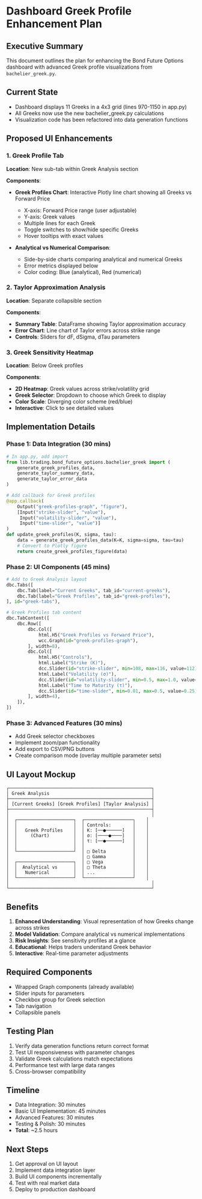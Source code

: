 # Dashboard Greek Profile Enhancement Plan

## Executive Summary
This document outlines the plan for enhancing the Bond Future Options dashboard with advanced Greek profile visualizations from `bachelier_greek.py`.

## Current State
- Dashboard displays 11 Greeks in a 4x3 grid (lines 970-1150 in app.py)
- All Greeks now use the new bachelier_greek.py calculations
- Visualization code has been refactored into data generation functions

## Proposed UI Enhancements

### 1. Greek Profile Tab
**Location**: New sub-tab within Greek Analysis section

**Components**:
- **Greek Profiles Chart**: Interactive Plotly line chart showing all Greeks vs Forward Price
  - X-axis: Forward Price range (user adjustable)
  - Y-axis: Greek values
  - Multiple lines for each Greek
  - Toggle switches to show/hide specific Greeks
  - Hover tooltips with exact values

- **Analytical vs Numerical Comparison**:
  - Side-by-side charts comparing analytical and numerical Greeks
  - Error metrics displayed below
  - Color coding: Blue (analytical), Red (numerical)

### 2. Taylor Approximation Analysis
**Location**: Separate collapsible section

**Components**:
- **Summary Table**: DataFrame showing Taylor approximation accuracy
- **Error Chart**: Line chart of Taylor errors across strike range
- **Controls**: Sliders for dF, dSigma, dTau parameters

### 3. Greek Sensitivity Heatmap
**Location**: Below Greek profiles

**Components**:
- **2D Heatmap**: Greek values across strike/volatility grid
- **Greek Selector**: Dropdown to choose which Greek to display
- **Color Scale**: Diverging color scheme (red/blue)
- **Interactive**: Click to see detailed values

## Implementation Details

### Phase 1: Data Integration (30 mins)
```python
# In app.py, add import
from lib.trading.bond_future_options.bachelier_greek import (
    generate_greek_profiles_data,
    generate_taylor_summary_data,
    generate_taylor_error_data
)

# Add callback for Greek profiles
@app.callback(
    Output("greek-profiles-graph", "figure"),
    [Input("strike-slider", "value"),
     Input("volatility-slider", "value"),
     Input("time-slider", "value")]
)
def update_greek_profiles(K, sigma, tau):
    data = generate_greek_profiles_data(K=K, sigma=sigma, tau=tau)
    # Convert to Plotly figure
    return create_greek_profiles_figure(data)
```

### Phase 2: UI Components (45 mins)
```python
# Add to Greek Analysis layout
dbc.Tabs([
    dbc.Tab(label="Current Greeks", tab_id="current-greeks"),
    dbc.Tab(label="Greek Profiles", tab_id="greek-profiles"),
], id="greek-tabs"),

# Greek Profiles tab content
dbc.TabContent([
    dbc.Row([
        dbc.Col([
            html.H5("Greek Profiles vs Forward Price"),
            wcc.Graph(id="greek-profiles-graph"),
        ], width=8),
        dbc.Col([
            html.H5("Controls"),
            html.Label("Strike (K)"),
            dcc.Slider(id="strike-slider", min=108, max=116, value=112),
            html.Label("Volatility (σ)"),
            dcc.Slider(id="volatility-slider", min=0.5, max=1.0, value=0.75),
            html.Label("Time to Maturity (τ)"),
            dcc.Slider(id="time-slider", min=0.01, max=0.5, value=0.25),
        ], width=4),
    ]),
])
```

### Phase 3: Advanced Features (30 mins)
- Add Greek selector checkboxes
- Implement zoom/pan functionality
- Add export to CSV/PNG buttons
- Create comparison mode (overlay multiple parameter sets)

## UI Layout Mockup

```
┌─────────────────────────────────────────────────────┐
│ Greek Analysis                                      │
├─────────────────────────────────────────────────────┤
│ [Current Greeks] [Greek Profiles] [Taylor Analysis] │
├─────────────────────────────────────────────────────┤
│                                                     │
│  ┌─────────────────────┐  ┌──────────────────┐    │
│  │                     │  │ Controls:        │    │
│  │   Greek Profiles    │  │ K: [──●──────]   │    │
│  │     (Chart)         │  │ σ: [────●────]   │    │
│  │                     │  │ τ: [──●──────]   │    │
│  │                     │  │                  │    │
│  └─────────────────────┘  │ □ Delta          │    │
│                           │ □ Gamma          │    │
│  ┌─────────────────────┐  │ □ Vega           │    │
│  │  Analytical vs      │  │ □ Theta          │    │
│  │   Numerical         │  │ ...              │    │
│  └─────────────────────┘  └──────────────────┘    │
│                                                     │
└─────────────────────────────────────────────────────┘
```

## Benefits
1. **Enhanced Understanding**: Visual representation of how Greeks change across strikes
2. **Model Validation**: Compare analytical vs numerical implementations
3. **Risk Insights**: See sensitivity profiles at a glance
4. **Educational**: Helps traders understand Greek behavior
5. **Interactive**: Real-time parameter adjustments

## Required Components
- Wrapped Graph components (already available)
- Slider inputs for parameters
- Checkbox group for Greek selection
- Tab navigation
- Collapsible panels

## Testing Plan
1. Verify data generation functions return correct format
2. Test UI responsiveness with parameter changes
3. Validate Greek calculations match expectations
4. Performance test with large data ranges
5. Cross-browser compatibility

## Timeline
- Data Integration: 30 minutes
- Basic UI Implementation: 45 minutes  
- Advanced Features: 30 minutes
- Testing & Polish: 30 minutes
- **Total**: ~2.5 hours

## Next Steps
1. Get approval on UI layout
2. Implement data integration layer
3. Build UI components incrementally
4. Test with real market data
5. Deploy to production dashboard 